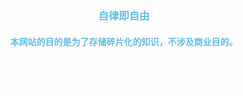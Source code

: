<div style="text-align: center;">

###  **<p style="color: rgb(100, 190, 230);">自律即自由</p>** 
#### **<p style="color: rgb(100, 190, 230);">本网站的目的是为了存储碎片化的知识，不涉及商业目的。</p>**


<div class="logo-container">
  <div class="logo">LT</div>
</div>

<style>
  /* Logo容器样式 */
  .logo-container {
    display: flex;
    position: fixed;
    justify-content: center;
    align-items: center;
    height: 8vh; 
    width: 8vh;
    top: 20px;
    left: 330px;
    background: linear-gradient(
        to bottom,
        rgba(255, 209, 220, 0.3), /* 粉色，透明度 30% */
        rgba(253, 186, 116, 0.3), /* 橙色，透明度 30% */
        /* rgba(137, 207, 240, 0.5)  蓝色，透明度 50% */
    ); /* 背景渐变色带透明 */
    padding: 10px; /* 增加内边距 */
    border-radius: 10 /* 背景渐变色 */
    
  }

  /* Logo样式 */
  .logo {
    font-size: 30px; /* 初始字体大小 */
    font-family: 'Arial', sans-serif; /* 字体 */
    font-weight: bold;
    color: white; /* 字体颜色 */
    text-shadow: 0 0 15px rgba(255, 255, 255, 0.8); /* 发光效果 */
    animation: pulsate 2s infinite; /* 动画持续时间2s，循环播放 */
    bottom: 0;
  }

  /* 动画定义 */
  @keyframes pulsate {
    0% {
      transform: scale(1); /* 初始大小 */
    }
    50% {
      transform: scale(1.2); /* 放大 */
    }
    100% {
      transform: scale(1); /* 恢复原始大小 */
    }
  }
</style>
 
<!--   
<span style="color: orange;">黎瑞恩-多情</span> 

[黎瑞恩-多情](/_media/黎瑞恩-多情.mp3 ':include :type=mp3') -->


<!-- 三种变颜色的方法 -->
<!-- <font color="blue">声明</font>    -->
<!-- <span style="color: orange;">声明</span>  -->
<!-- <div style="color: orange;">声明</div>  -->

<!-- ### <span style="color: red;">下面这个是我最爱的老婆大人!!</span> 
-->


<html>
<head>
    <title>首页</title>

<style>
    body {
        background-image: url('_media/【哲风壁纸】2024-11-07 17_03_31.png');
        background-size: cover;
    }
</style>
</head>
<body>
